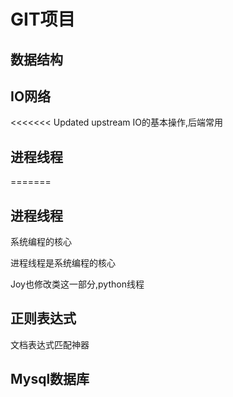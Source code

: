 # GIT项目

## 数据结构

## IO网络
<<<<<<< Updated upstream
   IO的基本操作,后端常用
## 进程线程
=======

## 进程线程
   系统编程的核心

   进程线程是系统编程的核心

   Joy也修改类这一部分,python线程

## 正则表达式
   文档表达式匹配神器

## Mysql数据库
